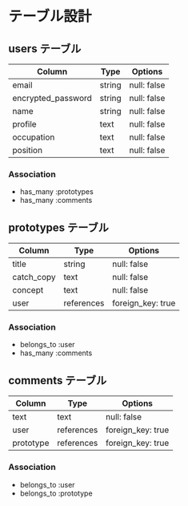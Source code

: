 # テーブル設計

## users テーブル

| Column             | Type   | Options     |
| ------------------ | ------ | ----------- |
| email              | string | null: false |
| encrypted_password | string | null: false |
| name               | string | null: false |
| profile            | text   | null: false |
| occupation         | text   | null: false |
| position           | text   | null: false |

### Association

- has_many :prototypes
- has_many :comments

## prototypes テーブル

| Column             | Type       | Options                        |
| ------------------ | ---------- | ------------------------------ |
| title              | string     | null: false                    |
| catch_copy         | text       | null: false                    |
| concept            | text       | null: false                    |
| user               | references | foreign_key: true              |

### Association

- belongs_to :user
- has_many :comments

## comments テーブル

| Column       | Type       | Options           |
| ------------ | ---------- | ----------------- |
| text         | text       | null: false       |
| user         | references | foreign_key: true |
| prototype    | references | foreign_key: true |

### Association

- belongs_to :user
- belongs_to :prototype